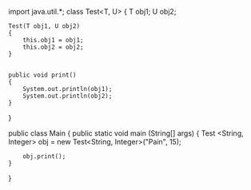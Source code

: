 import java.util.*;
class Test<T, U>
{
    T obj1; 
    U obj2;  
  
   
    Test(T obj1, U obj2)
    {
        this.obj1 = obj1;
        this.obj2 = obj2;
    }
  
    
    public void print()
    {
        System.out.println(obj1);
        System.out.println(obj2);
    }
}
  

public class Main
{
    public static void main (String[] args)
    {
        Test <String, Integer> obj =
            new Test<String, Integer>("Pain", 15);
  
        obj.print();
    }
}
